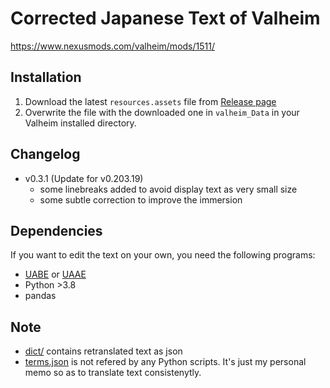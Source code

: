 # Corrected Japanese Text of Valheim

https://www.nexusmods.com/valheim/mods/1511/

## Installation

1. Download the latest `resources.assets` file from [Release page](https://github.com/Gedevan-Aleksizde/valheim-ja/releases)
2. Overwrite the file with the downloaded one in  `valheim_Data` in your Valheim installed directory.

## Changelog

* v0.3.1 (Update for v0.203.19)
    * some linebreaks added to avoid display text as very small size
    * some subtle correction to improve the immersion

## Dependencies

If you want to edit the text on your own, you need the following programs:

* [UABE](https://github.com/DerPopo/UABE) or [UAAE](https://github.com/Igor55x/UAAE)
* Python >3.8
* pandas

## Note

* [dict/](dict/) contains retranslated text as json
* [terms.json](terms.json) is not refered by any Python scripts. It's just my personal memo so as to translate text consistenytly.
